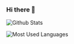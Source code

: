 ### Hi there 👋

<!--
**Kitashirakawa-Tamako/Kitashirakawa-Tamako** is a ✨ _special_ ✨ repository because its `README.md` (this file) appears on your GitHub profile.

Here are some ideas to get you started:

- 🔭 I’m currently working on ...
- 🌱 I’m currently learning ...
- 👯 I’m looking to collaborate on ...
- 🤔 I’m looking for help with ...
- 💬 Ask me about ...
- 📫 How to reach me: ...
- 😄 Pronouns: ...
- ⚡ Fun fact: ...
-->
![Github Stats](https://github-readme-stats.vercel.app/api?username=Kitashirakawa-Tamako&show_icons=true&theme=dark&count_private=true)

![Most Used Languages](https://github-readme-stats.vercel.app/api/top-langs/?username=Kitashirakawa-Tamako&theme=dark&layout=compact)
